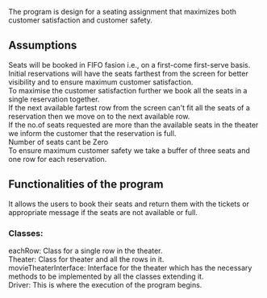 The program is design for a seating assignment that maximizes both customer satisfaction and customer safety.

<h2>Assumptions</h2>
Seats will be booked in FIFO fasion i.e., on a first-come first-serve basis.<br/>
Initial reservations will have the seats farthest from the screen for better visibility and to ensure maximum customer satisfaction.<br/>
To maximise the customer satisfaction further we book all the seats in a single reservation together.<br/>
If the next available fartest row from the screen can't fit all the seats of a reservation then we move on to the next available row.<br/>
If the no.of seats requested are more than the available seats in the theater we inform the customer that the reservation is full.<br/>
Number of seats cant be Zero <br/>
To ensure maximum customer safety we take a buffer of three seats and one row for each reservation.<br/>


<h2>Functionalities of the program</h2>
It allows the users to book their seats and return them with the tickets or appropriate message if the seats are not available or full.

<h3>Classes:</h3>
eachRow: Class for a single row in the theater.<br/>
Theater: Class for theater and all the rows in it.<br/>
movieTheaterInterface: Interface for the theater which has the necessary methods to be implemented by all the classes extending it.<br/>
Driver: This is where the execution of the program begins.<br/>

